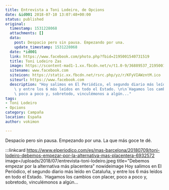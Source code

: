 ```yaml
---
title: Entrevista a Toni Lodeiro, de Opcions
date: &id001 2018-07-10 13:07:48+00:00
status: published
original:
  timestamp: 1531228068
  attachments: []
  data:
    post: Despacio pero sin pausa. Empezando por una.
    update_timestamp: 1531228068
  date: *id001
  link: https://www.facebook.com/photo.php?fbid=2195001540731519
  title: Toni Lodeiro Zas
  image: https://scontent-mad1-1.xx.fbcdn.net/v/t1.0-9/36889537_2195001550731518_3193508892692709376_n.jpg?_nc_cat=100&_nc_sid=8024bb&_nc_ohc=WQtDrAlMAUgAX9X4dba&_nc_ht=scontent-mad1-1.xx&oh=2b1f86ee5041fed4e51df6397f177f37&oe=5F55DF02
  sitename: www.facebook.com
  siteicon: https://static.xx.fbcdn.net/rsrc.php/yz/r/KFyVIAWzntM.ico
  siteurl: https://www.facebook.com
  description: "Hoy salimos en El Periódico, el segundo diario más leído en Cataluña,\
    \ y entre los 6 más leídos en todo el Estado. \n\n´Hagamos los cambios con placer,\
    \ poco a poco y, sobretodo, vinculémonos a algún..."
tags:
- Toni Lodeiro
- Opcions
category: Campaña
location: España
author: vokimon

---
```

Despacio pero sin pausa. Empezando por una.
La que más goce te dé.

:::linkcard https://www.elperiodico.com/es/mas-barcelona/20180709/toni-lodeiro-debemos-empezar-por-la-alternativa-mas-placentera-6932572 image=/uploads/2018/07/entrevista-toni-lodeiro.jpeg title="Debemos empezar por la alternativa más placentera" nowideimage
    Hoy salimos en El Periódico, el segundo diario más leído en Cataluña, y entre los 6 más leídos en todo el Estado.
    ´Hagamos los cambios con placer, poco a poco y, sobretodo, vinculémonos a algún...


